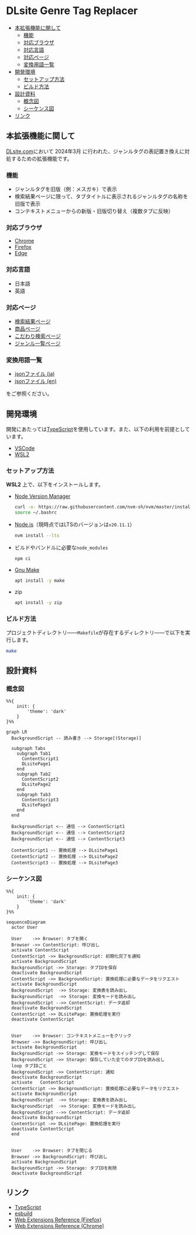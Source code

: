 # DLsite Genre Tag Replacer <!-- omit in toc -->

- [本拡張機能に関して](#本拡張機能に関して)
  - [機能](#機能)
  - [対応ブラウザ](#対応ブラウザ)
  - [対応言語](#対応言語)
  - [対応ページ](#対応ページ)
  - [変換用語一覧](#変換用語一覧)
- [開発環境](#開発環境)
  - [セットアップ方法](#セットアップ方法)
  - [ビルド方法](#ビルド方法)
- [設計資料](#設計資料)
  - [概念図](#概念図)
  - [シーケンス図](#シーケンス図)
- [リンク](#リンク)

## 本拡張機能に関して

[DLsite.com](https://www.dlsite.com/index.html)において 2024年3月 に行われた、ジャンルタグの表記置き換えに対処するための拡張機能です。

### 機能

- ジャンルタグを旧版（例：メスガキ）で表示
- 検索結果ページに限って、タブタイトルに表示されるジャンルタグの名称を旧版で表示
- コンテキストメニューからの新版・旧版切り替え（複数タブに反映）

### 対応ブラウザ

- [Chrome](https://microsoftedge.microsoft.com/addons/detail/dlsite-genretag-replacer/dgjijmflhnpaopkmmllioggkkalpdlgn)
- [Firefox](https://addons.mozilla.org/ja/firefox/addon/dlsite-genretag-replacer/)
- [Edge](https://microsoftedge.microsoft.com/addons/detail/dlsite-genretag-replacer/dgjijmflhnpaopkmmllioggkkalpdlgn)

### 対応言語

- 日本語
- 英語

### 対応ページ

- [検索結果ページ](https://www.dlsite.com/maniax/fsr/=/order/trend/genre[0]/525/options[0]/JPN/options[1]/NM/from/work.genre)
- [商品ページ](https://www.dlsite.com/books/work/=/product_id/BJ01328905.html)
- [こだわり検索ページ](https://www.dlsite.com/books/fs)
- [ジャンル一覧ページ](https://www.dlsite.com/maniax/genre/list)

### 変換用語一覧

- [jsonファイル (ja)](./assets/genre-word-conversion-map-ja.json)
- [jsonファイル (en)](./assets/genre-word-conversion-map-en.json)

をご参照ください。

## 開発環境

開発にあたっては[TypeScript](https://www.typescriptlang.org/)を使用しています。また、以下の利用を前提としています。

- [VSCode](https://code.visualstudio.com/)
- [WSL2](https://learn.microsoft.com/en-us/windows/wsl/install)

### セットアップ方法

**WSL2** 上で、以下をインストールします。

- [Node Version Manager](https://github.com/nvm-sh/nvm)

    ```sh
    curl -o- https://raw.githubusercontent.com/nvm-sh/nvm/master/install.sh | bash
    source ~/.bashrc
    ```

- [Node.js](https://nodejs.org/en)（現時点ではLTSのバージョンは`v20.11.1`）

    ```sh
    nvm install --lts
    ```

- ビルドやバンドルに必要な`node_modules`

    ```sh
    npm ci
    ```

- [Gnu Make](https://www.gnu.org/software/make/)

    ```sh
    apt install -y make
    ```

- zip

  ```sh
  apt install -y zip
  ```

### ビルド方法

プロジェクトディレクトリ――`Makefile`が存在するディレクトリ――で以下を実行します。

```sh
make
```

## 設計資料

### 概念図

```mermaid
%%{
    init: {
        'theme': 'dark'
    }
}%%

graph LR
  BackgroundScript -- 読み書き --> Storage[(Storage)]

  subgraph Tabs
    subgraph Tab1
      ContentScript1
      DLsitePage1
    end
    subgraph Tab2
      ContentScript2
      DLsitePage2
    end
    subgraph Tab3
      ContentScript3
      DLsitePage3
    end
  end

  BackgroundScript <-- 通信 --> ContentScript1
  BackgroundScript <-- 通信 --> ContentScript2
  BackgroundScript <-- 通信 --> ContentScript3

  ContentScript1 -- 置換処理 --> DLsitePage1
  ContentScript2 -- 置換処理 --> DLsitePage2
  ContentScript3 -- 置換処理 --> DLsitePage3
```

### シーケンス図

```mermaid
%%{
    init: {
        'theme': 'dark'
    }
}%%

sequenceDiagram
  actor User

  User    ->> Browser: タブを開く
  Browser ->> ContentScript: 呼び出し
  activate ContentScript
  ContentScript ->> BackgroundScript: 初期化完了を通知
  activate BackgroundScript
  BackgroundScript ->> Storage: タブIDを保存
  deactivate BackgroundScript
  ContentScript ->> BackgroundScript: 置換処理に必要なデータをリクエスト
  activate BackgroundScript
  BackgroundScript  ->> Storage: 変換表を読み出し
  BackgroundScript  ->> Storage: 変換モードを読み出し
  BackgroundScript -->> ContentScript: データ返却
  deactivate BackgroundScript
  ContentScript ->> DLsitePage: 置換処理を実行
  deactivate ContentScript


  User    ->> Browser: コンテキストメニューをクリック
  Browser ->> BackgroundScript: 呼び出し
  activate BackgroundScript
  BackgroundScript ->> Storage: 変換モードをスイッチングして保存
  BackgroundScript ->> Storage: 保存していた全てのタブIDを読み出し
  loop タブIDごと
  BackgroundScript ->> ContentScript: 通知
  deactivate BackgroundScript
  activate   ContentScript
  ContentScript ->> BackgroundScript: 置換処理に必要なデータをリクエスト
  activate BackgroundScript
  BackgroundScript  ->> Storage: 変換表を読み出し
  BackgroundScript  ->> Storage: 変換モードを読み出し
  BackgroundScript -->> ContentScript: データ返却
  deactivate BackgroundScript
  ContentScript ->> DLsitePage: 置換処理を実行
  deactivate ContentScript
  end


  User    ->> Browser: タブを閉じる
  Browser ->> BackgroundScript: 呼び出し
  activate BackgroundScript
  BackgroundScript ->> Storage: タブIDを削除
  deactivate BackgroundScript
```

## リンク

- [TypeScript](https://www.typescriptlang.org/)
- [esbuild](https://esbuild.github.io/)
- [Web Extensions Reference (Firefox)](https://developer.mozilla.org/en-US/docs/Mozilla/Add-ons/WebExtensions)
- [Web Extensions Reference (Chrome)](https://developer.chrome.com/docs/extensions/reference)

